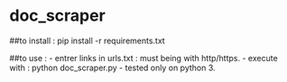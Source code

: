 # doc_scraper


##to install : pip install -r requirements.txt

##to use : 
         - entrer links in urls.txt : must being with http/https.
         - execute with : python doc_scraper.py
         - tested only on python 3.
